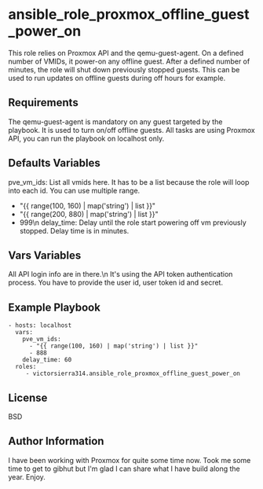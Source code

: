 ansible_role_proxmox_offline_guest_power_on
===========================================

This role relies on Proxmox API and the qemu-guest-agent. On a defined number of VMIDs, it power-on any offline guest.
After a defined number of minutes, the role will shut down previously stopped guests.
This can be used to run updates on offline guests during off hours for example.

Requirements
------------

The qemu-guest-agent is mandatory on any guest targeted by the playbook. It is used to turn on/off offline guests.
All tasks are using Proxmox API, you can run the playbook on localhost only.


Defaults Variables
------------------

pve_vm_ids: List all vmids here. It has to be a list because the role will loop into each id. You can use multiple range.
  - "{{ range(100, 160) | map('string') | list }}"
  - "{{ range(200, 880) | map('string') | list }}"
  - 999\n
delay_time: Delay until the role start powering off vm previously stopped. Delay time is in minutes.

Vars Variables
--------------

All API login info are in there.\n
It's using the API token authentication process. You have to provide the user id, user token id and secret.
 
Example Playbook
----------------

    - hosts: localhost
      vars:
        pve_vm_ids:
          - "{{ range(100, 160) | map('string') | list }}"
          - 888
        delay_time: 60
      roles:
         - victorsierra314.ansible_role_proxmox_offline_guest_power_on

License
-------

BSD

Author Information
------------------

I have been working with Proxmox for quite some time now. Took me some time to get to gibhut but I'm glad I can share what I have build along the year. Enjoy.

